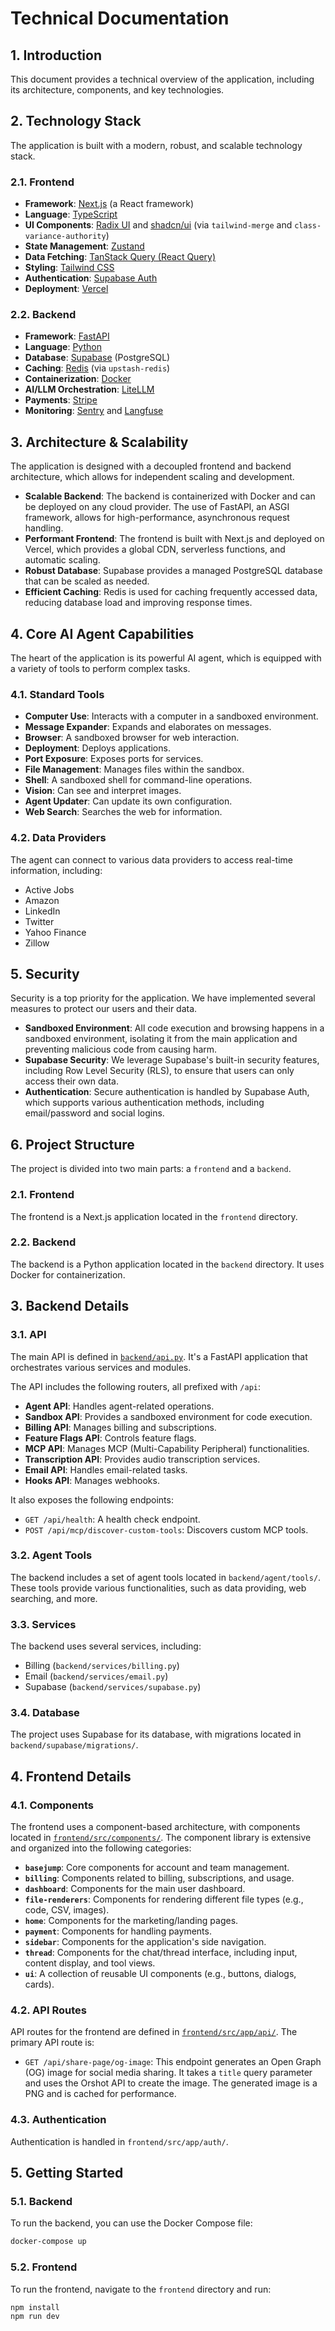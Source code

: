 # Technical Documentation

## 1. Introduction

This document provides a technical overview of the application, including its architecture, components, and key technologies.

## 2. Technology Stack

The application is built with a modern, robust, and scalable technology stack.

### 2.1. Frontend

- **Framework**: [Next.js](https://nextjs.org/) (a React framework)
- **Language**: [TypeScript](https://www.typescriptlang.org/)
- **UI Components**: [Radix UI](https://www.radix-ui.com/) and [shadcn/ui](https://ui.shadcn.com/) (via `tailwind-merge` and `class-variance-authority`)
- **State Management**: [Zustand](https://zustand-demo.pmnd.rs/)
- **Data Fetching**: [TanStack Query (React Query)](https://tanstack.com/query/latest)
- **Styling**: [Tailwind CSS](https://tailwindcss.com/)
- **Authentication**: [Supabase Auth](https://supabase.com/docs/guides/auth)
- **Deployment**: [Vercel](https://vercel.com/)

### 2.2. Backend

- **Framework**: [FastAPI](https://fastapi.tiangolo.com/)
- **Language**: [Python](https://www.python.org/)
- **Database**: [Supabase](https://supabase.com/) (PostgreSQL)
- **Caching**: [Redis](https://redis.io/) (via `upstash-redis`)
- **Containerization**: [Docker](https://www.docker.com/)
- **AI/LLM Orchestration**: [LiteLLM](https://litellm.ai/)
- **Payments**: [Stripe](https://stripe.com/)
- **Monitoring**: [Sentry](https://sentry.io/) and [Langfuse](https://langfuse.com/)

## 3. Architecture & Scalability

The application is designed with a decoupled frontend and backend architecture, which allows for independent scaling and development.

- **Scalable Backend**: The backend is containerized with Docker and can be deployed on any cloud provider. The use of FastAPI, an ASGI framework, allows for high-performance, asynchronous request handling.
- **Performant Frontend**: The frontend is built with Next.js and deployed on Vercel, which provides a global CDN, serverless functions, and automatic scaling.
- **Robust Database**: Supabase provides a managed PostgreSQL database that can be scaled as needed.
- **Efficient Caching**: Redis is used for caching frequently accessed data, reducing database load and improving response times.

## 4. Core AI Agent Capabilities

The heart of the application is its powerful AI agent, which is equipped with a variety of tools to perform complex tasks.

### 4.1. Standard Tools
- **Computer Use**: Interacts with a computer in a sandboxed environment.
- **Message Expander**: Expands and elaborates on messages.
- **Browser**: A sandboxed browser for web interaction.
- **Deployment**: Deploys applications.
- **Port Exposure**: Exposes ports for services.
- **File Management**: Manages files within the sandbox.
- **Shell**: A sandboxed shell for command-line operations.
- **Vision**: Can see and interpret images.
- **Agent Updater**: Can update its own configuration.
- **Web Search**: Searches the web for information.

### 4.2. Data Providers
The agent can connect to various data providers to access real-time information, including:
- Active Jobs
- Amazon
- LinkedIn
- Twitter
- Yahoo Finance
- Zillow

## 5. Security

Security is a top priority for the application. We have implemented several measures to protect our users and their data.

- **Sandboxed Environment**: All code execution and browsing happens in a sandboxed environment, isolating it from the main application and preventing malicious code from causing harm.
- **Supabase Security**: We leverage Supabase's built-in security features, including Row Level Security (RLS), to ensure that users can only access their own data.
- **Authentication**: Secure authentication is handled by Supabase Auth, which supports various authentication methods, including email/password and social logins.

## 6. Project Structure

The project is divided into two main parts: a `frontend` and a `backend`.

### 2.1. Frontend

The frontend is a Next.js application located in the `frontend` directory.

### 2.2. Backend

The backend is a Python application located in the `backend` directory. It uses Docker for containerization.

## 3. Backend Details

### 3.1. API

The main API is defined in [`backend/api.py`](backend/api.py). It's a FastAPI application that orchestrates various services and modules.

The API includes the following routers, all prefixed with `/api`:
- **Agent API**: Handles agent-related operations.
- **Sandbox API**: Provides a sandboxed environment for code execution.
- **Billing API**: Manages billing and subscriptions.
- **Feature Flags API**: Controls feature flags.
- **MCP API**: Manages MCP (Multi-Capability Peripheral) functionalities.
- **Transcription API**: Provides audio transcription services.
- **Email API**: Handles email-related tasks.
- **Hooks API**: Manages webhooks.

It also exposes the following endpoints:
- `GET /api/health`: A health check endpoint.
- `POST /api/mcp/discover-custom-tools`: Discovers custom MCP tools.

### 3.2. Agent Tools

The backend includes a set of agent tools located in `backend/agent/tools/`. These tools provide various functionalities, such as data providing, web searching, and more.

### 3.3. Services

The backend uses several services, including:
- Billing (`backend/services/billing.py`)
- Email (`backend/services/email.py`)
- Supabase (`backend/services/supabase.py`)

### 3.4. Database

The project uses Supabase for its database, with migrations located in `backend/supabase/migrations/`.

## 4. Frontend Details

### 4.1. Components

The frontend uses a component-based architecture, with components located in [`frontend/src/components/`](frontend/src/components/). The component library is extensive and organized into the following categories:

- **`basejump`**: Core components for account and team management.
- **`billing`**: Components related to billing, subscriptions, and usage.
- **`dashboard`**: Components for the main user dashboard.
- **`file-renderers`**: Components for rendering different file types (e.g., code, CSV, images).
- **`home`**: Components for the marketing/landing pages.
- **`payment`**: Components for handling payments.
- **`sidebar`**: Components for the application's side navigation.
- **`thread`**: Components for the chat/thread interface, including input, content display, and tool views.
- **`ui`**: A collection of reusable UI components (e.g., buttons, dialogs, cards).

### 4.2. API Routes

API routes for the frontend are defined in [`frontend/src/app/api/`](frontend/src/app/api/). The primary API route is:

- `GET /api/share-page/og-image`: This endpoint generates an Open Graph (OG) image for social media sharing. It takes a `title` query parameter and uses the Orshot API to create the image. The generated image is a PNG and is cached for performance.

### 4.3. Authentication

Authentication is handled in `frontend/src/app/auth/`.

## 5. Getting Started

### 5.1. Backend

To run the backend, you can use the Docker Compose file:

```bash
docker-compose up
```

### 5.2. Frontend

To run the frontend, navigate to the `frontend` directory and run:

```bash
npm install
npm run dev